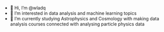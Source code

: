 - 👋 Hi, I’m @wladq
- 👀 I’m interested in data analysis and machine learning topics
- 🌱 I’m currently studying Astrophysics and Cosmology with making data analysis courses connected with analysing particle physics data


<!---
wladq/wladq is a ✨ special ✨ repository because its `README.md` (this file) appears on your GitHub profile.
You can click the Preview link to take a look at your changes.
--->
